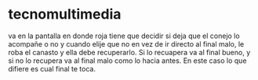 # tecnomultimedia
va en la pantalla en donde roja tiene que decidir si deja que el conejo lo acompañe o no y cuando elije que no en vez de ir directo al final malo,  le roba el canasto y ella debe recuperarlo. Si lo recuapera va al final bueno, y si no lo recupera va al final malo como lo hacia antes. En este caso lo que difiere es cual final te toca.
